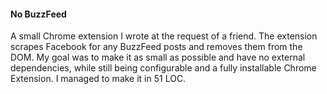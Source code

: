 #### No BuzzFeed

A small Chrome extension I wrote at the request of a friend. The extension
scrapes Facebook for any BuzzFeed posts and removes them from the DOM. My goal
was to make it as small as possible and have no external dependencies, while
still being configurable and a fully installable Chrome Extension. I managed to
make it in 51 LOC.
